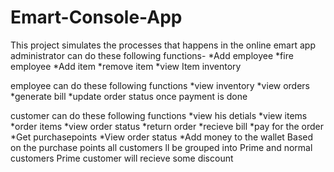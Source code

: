 # Emart-Console-App
This project simulates the processes that happens in the online emart app
administrator can do these following functions-
*Add employee
*fire employee
*Add item
*remove item
*view Item inventory

employee can do these following functions
*view inventory
*view orders
*generate bill
*update order status once payment is done

customer can do  these following functions
*view his detials
*view items
*order items
*view order status
*return order
*recieve bill
*pay for the order
*Get purchasepoints
*View order status
*Add money to the wallet
Based on the purchase points all customers ll be grouped into
Prime and normal customers
Prime customer will recieve some discount
